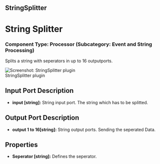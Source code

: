 ##

## StringSplitter

# String Splitter

### Component Type: Processor (Subcategory: Event and String Processing)

Splits a string with seperators in up to 16 outputports.

![Screenshot: StringSplitter plugin](./img/StringSplitter.png "Screenshot:
        StringSplitter plugin")  
StringSplitter plugin

## Input Port Description

- **input \[string\]:** String input port. The string which has to be splitted.

## Output Port Description

- **output 1 to 16\[string\]:** String output ports. Sending the seperated Data.

## Properties

- **Seperator \[string\]:** Defines the seperator.

